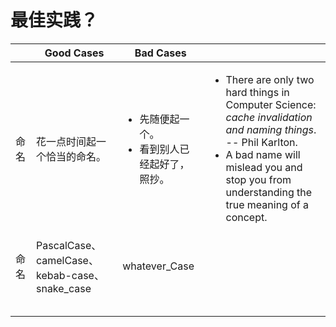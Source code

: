 # 最佳实践？

|    | Good Cases                                  | Bad Cases                                       |                                                                                                                                                                                                                                          |
| -- | ------------------------------------------- | ----------------------------------------------- | ---------------------------------------------------------------------------------------------------------------------------------------------------------------------------------------------------------------------------------------- |
| 命名 | 花一点时间起一个恰当的命名。                              | <ul><li>先随便起一个。</li><li>看到别人已经起好了，照抄。</li></ul> | <ul><li>There are only two hard things in Computer Science: <em>cache invalidation and naming things</em>. -- Phil Karlton.</li><li>A bad name will mislead you and stop you from understanding the true meaning of a concept.</li></ul> |
| 命名 | PascalCase、camelCase、kebab-case、snake\_case | whatever\_Case                                  |                                                                                                                                                                                                                                          |
|    |                                             |                                                 |                                                                                                                                                                                                                                          |
|    |                                             |                                                 |                                                                                                                                                                                                                                          |
|    |                                             |                                                 |                                                                                                                                                                                                                                          |
|    |                                             |                                                 |                                                                                                                                                                                                                                          |
|    |                                             |                                                 |                                                                                                                                                                                                                                          |
